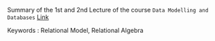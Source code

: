 Summary of the 1st and 2nd Lecture of the course `Data Modelling and Databases` [Link](https://ke7012.notion.site/DMDB-Lecture-Week-1-21-02-22-2e37e2a9bc7241cb9be8e339e36042ff)

Keywords : Relational Model, Relational Algebra

